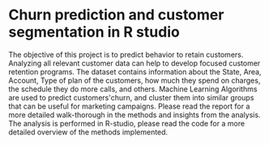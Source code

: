 # Churn prediction and customer segmentation in R studio
The objective of this project is to predict behavior to retain customers. Analyzing all relevant customer data can help to develop focused customer retention programs. 
The dataset contains information about the State, Area, Account, Type of plan of the customers, how much they spend on charges, the schedule they do more calls, and others. 
Machine Learning Algorithms are used to predict customers'churn, and cluster them into similar groups that can be useful for marketing campaigns.
Please read the report for a more detailed walk-thorough in the methods and insights from the analysis.
The analysis is performed in R-studio, please read the code for a more detailed overview of the methods implemented.
